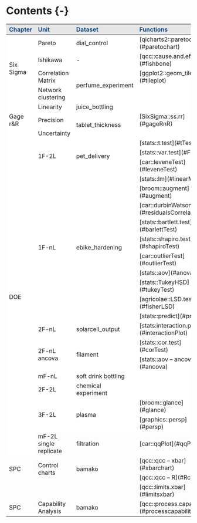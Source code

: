 
# Contents {-}





<table>
 <thead>
  <tr>
   <th style="text-align:left;color: #104e8b !important;background-color: #e6e6e6 !important;"> Chapter </th>
   <th style="text-align:left;color: #104e8b !important;background-color: #e6e6e6 !important;"> Unit </th>
   <th style="text-align:left;color: #104e8b !important;background-color: #e6e6e6 !important;"> Dataset </th>
   <th style="text-align:left;color: #104e8b !important;background-color: #e6e6e6 !important;"> Functions </th>
  </tr>
 </thead>
<tbody>
  <tr>
   <td style="text-align:left;vertical-align: middle !important;background-color: white !important;" rowspan="4"> Six Sigma </td>
   <td style="text-align:left;background-color: white !important;"> Pareto </td>
   <td style="text-align:left;background-color: white !important;"> dial_control </td>
   <td style="text-align:left;background-color: white !important;"> [qicharts2::paretochart](#paretochart) </td>
  </tr>
  <tr>
   
   <td style="text-align:left;background-color: white !important;"> Ishikawa </td>
   <td style="text-align:left;background-color: white !important;"> - </td>
   <td style="text-align:left;background-color: white !important;"> [qcc::cause.and.effect](#fishbone) </td>
  </tr>
  <tr>
   
   <td style="text-align:left;background-color: white !important;"> Correlation Matrix </td>
   <td style="text-align:left;vertical-align: middle !important;background-color: white !important;" rowspan="2"> perfume_experiment </td>
   <td style="text-align:left;background-color: white !important;"> [ggplot2::geom_tile](#tileplot) </td>
  </tr>
  <tr>
   
   <td style="text-align:left;background-color: white !important;"> Network clustering </td>
   
   <td style="text-align:left;background-color: white !important;">  </td>
  </tr>
  <tr>
   <td style="text-align:left;vertical-align: middle !important;background-color: white !important;" rowspan="3"> Gage r&amp;R </td>
   <td style="text-align:left;background-color: white !important;"> Linearity </td>
   <td style="text-align:left;background-color: white !important;"> juice_bottling </td>
   <td style="text-align:left;background-color: white !important;">  </td>
  </tr>
  <tr>
   
   <td style="text-align:left;background-color: white !important;"> Precision </td>
   <td style="text-align:left;vertical-align: middle !important;background-color: white !important;" rowspan="2"> tablet_thickness </td>
   <td style="text-align:left;background-color: white !important;"> [SixSigma::ss.rr](#gageRnR) </td>
  </tr>
  <tr>
   
   <td style="text-align:left;background-color: white !important;"> Uncertainty </td>
   
   <td style="text-align:left;background-color: white !important;">  </td>
  </tr>
  <tr>
   <td style="text-align:left;vertical-align: middle !important;background-color: white !important;" rowspan="21"> DOE </td>
   <td style="text-align:left;vertical-align: middle !important;background-color: white !important;" rowspan="3"> 1F-2L </td>
   <td style="text-align:left;vertical-align: middle !important;background-color: white !important;" rowspan="3"> pet_delivery </td>
   <td style="text-align:left;background-color: white !important;"> [stats::t.test](#tTest) </td>
  </tr>
  <tr>
   
   
   
   <td style="text-align:left;background-color: white !important;"> [stats::var.test](#FTest) </td>
  </tr>
  <tr>
   
   
   
   <td style="text-align:left;background-color: white !important;"> [car::leveneTest](#leveneTest) </td>
  </tr>
  <tr>
   
   <td style="text-align:left;vertical-align: middle !important;background-color: white !important;" rowspan="10"> 1F-nL </td>
   <td style="text-align:left;vertical-align: middle !important;background-color: white !important;" rowspan="10"> ebike_hardening </td>
   <td style="text-align:left;background-color: white !important;"> [stats::lm](#linearModel) </td>
  </tr>
  <tr>
   
   
   
   <td style="text-align:left;background-color: white !important;"> [broom::augment](#augment) </td>
  </tr>
  <tr>
   
   
   
   <td style="text-align:left;background-color: white !important;"> [car::durbinWatsonTest](#residualsCorrelation) </td>
  </tr>
  <tr>
   
   
   
   <td style="text-align:left;background-color: white !important;"> [stats::bartlett.test](#barlettTest) </td>
  </tr>
  <tr>
   
   
   
   <td style="text-align:left;background-color: white !important;"> [stats::shapiro.test](#shapiroTest) </td>
  </tr>
  <tr>
   
   
   
   <td style="text-align:left;background-color: white !important;"> [car::outlierTest](#outlierTest) </td>
  </tr>
  <tr>
   
   
   
   <td style="text-align:left;background-color: white !important;"> [stats::aov](#anova) </td>
  </tr>
  <tr>
   
   
   
   <td style="text-align:left;background-color: white !important;"> [stats::TukeyHSD](#tukeyTest) </td>
  </tr>
  <tr>
   
   
   
   <td style="text-align:left;background-color: white !important;"> [agricolae::LSD.test](#fisherLSD) </td>
  </tr>
  <tr>
   
   
   
   <td style="text-align:left;background-color: white !important;"> [stats::predict](#predict) </td>
  </tr>
  <tr>
   
   <td style="text-align:left;background-color: white !important;"> 2F-nL </td>
   <td style="text-align:left;background-color: white !important;"> solarcell_output </td>
   <td style="text-align:left;background-color: white !important;"> [stats:interaction.plot](#interactionPlot) </td>
  </tr>
  <tr>
   
   <td style="text-align:left;vertical-align: middle !important;background-color: white !important;" rowspan="2"> 2F-nL ancova </td>
   <td style="text-align:left;vertical-align: middle !important;background-color: white !important;" rowspan="2"> filament </td>
   <td style="text-align:left;background-color: white !important;"> [stats::cor.test](#corTest) </td>
  </tr>
  <tr>
   
   
   
   <td style="text-align:left;background-color: white !important;"> [stats::aov – ancova](#ancova) </td>
  </tr>
  <tr>
   
   <td style="text-align:left;background-color: white !important;"> mF-nL </td>
   <td style="text-align:left;background-color: white !important;"> soft drink bottling </td>
   <td style="text-align:left;background-color: white !important;">  </td>
  </tr>
  <tr>
   
   <td style="text-align:left;background-color: white !important;"> 2F-2L </td>
   <td style="text-align:left;background-color: white !important;"> chemical experiment </td>
   <td style="text-align:left;background-color: white !important;">  </td>
  </tr>
  <tr>
   
   <td style="text-align:left;vertical-align: middle !important;background-color: white !important;" rowspan="2"> 3F-2L </td>
   <td style="text-align:left;vertical-align: middle !important;background-color: white !important;" rowspan="2"> plasma </td>
   <td style="text-align:left;background-color: white !important;"> [broom::glance](#glance) </td>
  </tr>
  <tr>
   
   
   
   <td style="text-align:left;background-color: white !important;"> [graphics::persp](#persp) </td>
  </tr>
  <tr>
   
   <td style="text-align:left;"> mF-2L single replicate </td>
   <td style="text-align:left;"> filtration </td>
   <td style="text-align:left;"> [car::qqPlot](#qqPlot) </td>
  </tr>
  <tr>
   <td style="text-align:left;vertical-align: middle !important;" rowspan="2"> SPC </td>
   <td style="text-align:left;vertical-align: middle !important;" rowspan="2"> Control charts </td>
   <td style="text-align:left;vertical-align: middle !important;" rowspan="2"> bamako </td>
   <td style="text-align:left;"> [qcc::qcc – xbar](#xbarchart) </td>
  </tr>
  <tr>
   
   
   
   <td style="text-align:left;"> [qcc::qcc – R](#Rchart) </td>
  </tr>
  <tr>
   <td style="text-align:left;">  </td>
   <td style="text-align:left;">  </td>
   <td style="text-align:left;">  </td>
   <td style="text-align:left;"> [qcc::limits.xbar](#limitsxbar) </td>
  </tr>
  <tr>
   <td style="text-align:left;"> SPC </td>
   <td style="text-align:left;"> Capability Analysis </td>
   <td style="text-align:left;"> bamako </td>
   <td style="text-align:left;"> [qcc::process.capability](#processcapability) </td>
  </tr>
</tbody>
</table>

